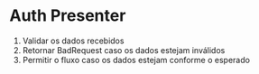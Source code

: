 # Auth Presenter

1. Validar os dados recebidos
2. Retornar BadRequest caso os dados estejam inválidos
3. Permitir o fluxo caso os dados estejam conforme o esperado

